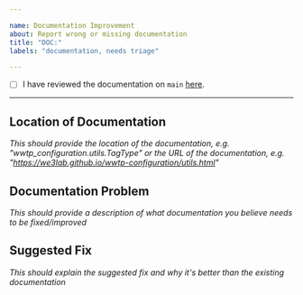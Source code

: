 ```yaml
---

name: Documentation Improvement
about: Report wrong or missing documentation
title: "DOC:"
labels: "documentation, needs triage"

---
```


- [ ] I have reviewed the documentation on `main` [here](https://we3lab.github.io/wwtp-configuration/).

---

## Location of Documentation
*This should provide the location of the documentation, e.g. "wwtp_configuration.utils.TagType" or the URL of the documentation, e.g. "https://we3lab.github.io/wwtp-configuration/utils.html"*

## Documentation Problem
*This should provide a description of what documentation you believe needs to be fixed/improved*

## Suggested Fix
*This should explain the suggested fix and why it's better than the existing documentation*
